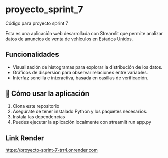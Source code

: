 # proyecto_sprint_7
Código para proyecto sprint 7

Esta es una aplicación web desarrollada con Streamlit que permite analizar datos de anuncios de venta de vehículos en Estados Unidos.

## Funcionalidades

- Visualización de histogramas para explorar la distribución de los datos.
- Gráficos de dispersión para observar relaciones entre variables.
- Interfaz sencilla e interactiva, basada en casillas de verificación.

## 📁 Cómo usar la aplicación

1. Clona este repositorio 
2. Asegúrate de tener instalado Python y los paquetes necesarios.
3. Instala las dependencias
4. Puedes ejecutar la aplicación localmente con streamlit run app.py

## Link Render
https://proyecto-sprint-7-trr4.onrender.com
